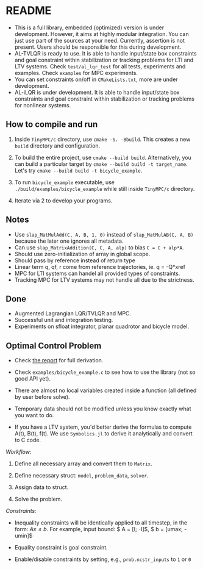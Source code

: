 # README

- This is a full library, embedded (optimized) version is under development.
However, it aims at highly modular integration. You can just use part of the
sources at your need. Currently, assertion is not present. Users should be
responsible for this during development.
- AL-TVLQR is ready to use. It is able to handle input/state box constraints and
goal constraint within stabilization or tracking problems for LTI and LTV
systems. Check `test/al_lqr_test` for all tests, experiments and examples. Check
`examples` for MPC experiments.
- You can set constraints on/off in `CMakeLists.txt`, more are under development.
- AL-iLQR is under development. It is able to handle input/state box constraints
and goal constraint within stabilization or tracking problems for nonlinear
systems.

## How to compile and run

1. Inside `TinyMPC/c` directory, use `cmake -S. -Bbuild`. This creates a new
`build` directory and configuration.  

2. To build the entire project, use `cmake --build build`. Alternatively, you
can build a particular target by `cmake --build build -t target_name`. Let's
try `cmake --build build -t bicycle_example`.  

3. To run `bicycle_example` executable, use `./build/examples/bicycle_example` while
still inside `TinyMPC/c` directory.  

4. Iterate via 2 to develop your programs.  

## Notes

- Use `slap_MatMulAdd(C, A, B, 1, 0)` instead of `slap_MatMulAB(C, A, B)`
because the later one ignores all metadata.  
- Can use `slap_MatrixAddition(C, C, A, alp)` to bias `C = C + alp*A`.  
- Should use zero-initialization of array in global scope.  
- Should pass by reference instead of return type  
- Linear term q, qf, r come from reference trajectories, ie. q = -Q*xref
- MPC for LTI systems can handel all provided types of constraints.
- Tracking MPC for LTV systems may not handle all due to the strictness.

## Done

- Augmented Lagrangian LQR/TVLQR and MPC.
- Successful unit and integration testing.
- Experiments on sfloat integrator, planar quadrotor and bicycle model.

## Optimal Control Problem

- Check [the report](tinyMPC_Report.pdf) for full derivation.

- Check `examples/bicycle_example.c` to see how to use the library (not so good
API yet).

- There are almost no local variables created inside a function (all defined by user before solve).

- Temporary data should not be modified unless you know exactly what you want to do.

- If you have a LTV system, you'd better derive the formulas to compute A(t), B(t), f(t). We use `Symbolics.jl` to derive it analytically and convert to C code.

*Workflow:*

1. Define all necessary array and convert them to `Matrix`.

2. Define necessary struct: `model`, `problem_data`, `solver`.

3. Assign data to struct.

4. Solve the problem.

*Constraints:*

- Inequality constraints will be identically applied to all timestep, in the form: $Ax \leq b$. For example, input bound:
$ A = [I; -I]$, $ b = [umax; -umin]$

- Equality constraint is goal constraint.

- Enable/disable constraints by setting, e.g.,  `prob.ncstr_inputs` to `1` or `0`
